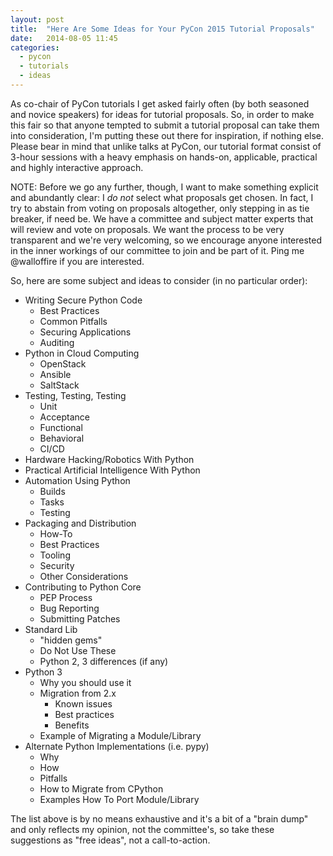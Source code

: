 ```yaml
---
layout: post
title:  "Here Are Some Ideas for Your PyCon 2015 Tutorial Proposals"
date:   2014-08-05 11:45
categories:
  - pycon
  - tutorials
  - ideas
---
```

As co-chair of PyCon tutorials I get asked fairly often (by both seasoned and novice speakers) for ideas for tutorial proposals. So, in order to make this fair so that anyone tempted to submit a tutorial proposal can take them into consideration, I'm putting these out there for inspiration, if nothing else. Please bear in mind that unlike talks at PyCon, our tutorial format consist of 3-hour sessions with a heavy emphasis on hands-on, applicable, practical and highly interactive approach.

NOTE: Before we go any further, though, I want to make something explicit and abundantly clear: I *do not* select what proposals get chosen. In fact, I try to abstain from voting on proposals altogether, only stepping in as tie breaker, if need be. We have a committee and subject matter experts that will review and vote on proposals. We want the process to be very transparent and we're very welcoming, so we encourage anyone interested in the inner workings of our committee to join and be part of it. Ping me @walloffire if you are interested.

So, here are some subject and ideas to consider (in no particular order):

 - Writing Secure Python Code
   - Best Practices
   - Common Pitfalls
   - Securing Applications
   - Auditing
 - Python in Cloud Computing
   - OpenStack
   - Ansible
   - SaltStack
 - Testing, Testing, Testing
   - Unit
   - Acceptance
   - Functional
   - Behavioral
   - CI/CD
 - Hardware Hacking/Robotics With Python
 - Practical Artificial Intelligence With Python
 - Automation Using Python
   - Builds
   - Tasks
   - Testing
 - Packaging and Distribution
   - How-To
   - Best Practices
   - Tooling
   - Security
   - Other Considerations
 - Contributing to Python Core
   - PEP Process
   - Bug Reporting
   - Submitting Patches
 - Standard Lib
   - "hidden gems"
   - Do Not Use These
   - Python 2, 3 differences (if any)
 - Python 3
   - Why you should use it
   - Migration from 2.x
     - Known issues
     - Best practices
     - Benefits
   - Example of Migrating a Module/Library
 - Alternate Python Implementations (i.e. pypy)
   - Why
   - How
   - Pitfalls
   - How to Migrate from CPython
   - Examples How To Port Module/Library

The list above is by no means exhaustive and it's a bit of a "brain dump" and only reflects my opinion, not the committee's, so take these suggestions as "free ideas", not a call-to-action.



